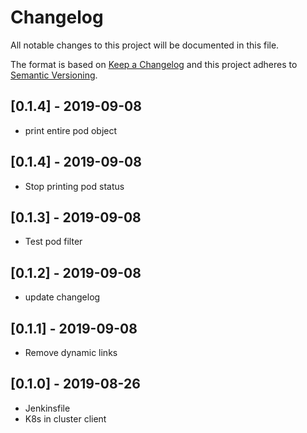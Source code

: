 # Changelog
All notable changes to this project will be documented in this file.

The format is based on [Keep a Changelog](http://keepachangelog.com/en/1.0.0/)
and this project adheres to [Semantic Versioning](http://semver.org/spec/v2.0.0.html).


## [0.1.4] - 2019-09-08

- print entire pod object

## [0.1.4] - 2019-09-08

- Stop printing pod status

## [0.1.3] - 2019-09-08

- Test pod filter

## [0.1.2] - 2019-09-08

- update changelog

## [0.1.1] - 2019-09-08

- Remove dynamic links

## [0.1.0] - 2019-08-26

- Jenkinsfile
- K8s in cluster client
